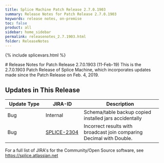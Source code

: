 ```yaml
---
title: Splice Machine Patch Release 2.7.0.1903
summary: Release Notes for Patch Release 2.7.0.1903
keywords: release notes, on-premise
toc: false
product: all
sidebar: home_sidebar
permalink: releasenotes_2.7.1903.html
folder: ReleaseNotes
---
```

{% include splicevars.html %}
<section>
<div class="TopicContent" data-swiftype-index="true" markdown="1">
# Release Notes for Patch Release 2.7.0.1903 (11-Feb-19)
This is the 2.7.0.1903 Patch Release of Splice Machine, which incorporates updates made since the Patch Release on Feb. 4, 2019.

## Updates in This Release
<table>
    <col width="125px" />
    <col width="125px" />
    <col />
    <thead>
        <tr>
            <th>Update Type</th>
            <th>JIRA-ID</th>
            <th>Description</th>
        </tr>
    </thead>
    <tbody>
		<tr>
		    <td>Bug</td>
		    <td>Internal</td>
		    <td>Schema/table backup copied installed jars accidentally</td>
		</tr>
		<tr>
		    <td>Bug</td>
		    <td><a href="https://splice.atlassian.net/browse/SPLICE-2304" target="_blank">SPLICE-2304</a></td>
		    <td>Incorrect results with broadcast join comparing Decimal with Double.</td>
		</tr>
    </tbody>
</table>

For a full list of JIRA's for the Community/Open Source software, see <https://splice.atlassian.net>

</div>
</section>
